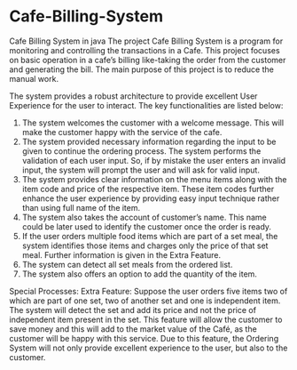 # Cafe-Billing-System
Cafe Billing System in java
The project Cafe Billing System is a program for monitoring and controlling the transactions in a Cafe.
This project focuses on basic operation in a cafe’s billing like-taking the order from the customer and generating the bill.
The main purpose of this project is to reduce the manual work.

The system provides a robust architecture to provide excellent User Experience for the user to interact. The key functionalities are listed below:
1. The system welcomes the customer with a welcome message. This will make the customer happy with the service of the cafe.
2. The system provided necessary information regarding the input to be given to continue the ordering process. The system performs the validation of each user input. So, if by mistake the user enters an invalid input, the system will prompt the user and will ask for valid input.
3. The system provides clear information on the menu items along with the item code and price of the respective item. These item codes further enhance the user experience by providing easy input technique rather than using full name of the item.
4. The system also takes the account of customer’s name. This name could be
later used to identify the customer once the order is ready.
5. If the user orders multiple food items which are part of a set meal, the
system identifies those items and charges only the price of that set meal.
Further information is given in the Extra Feature.
6. The system can detect all set meals from the ordered list.
7. The system also offers an option to add the quantity of the item.

Special Processes:
Extra Feature: Suppose the user orders five items two of which are part of one set, two of another set and one is independent item. The system will detect the set and add its price and not the price of independent item present in the set.
This feature will allow the customer to save money and this will add to the market value of the Café, as the customer will be happy with this service. Due to this feature, the Ordering System will not only provide excellent experience to the user, but also to the customer.









